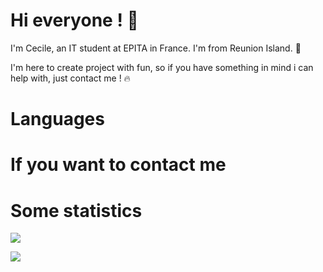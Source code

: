 # Hi everyone ! 👋

I'm Cecile, an IT student at EPITA in France.
I'm from Reunion Island. 🌋

I'm here to create project with fun, so if you have something in mind i can help with, just contact me ! 🔥

# Languages


<!--
**cesourcile/cesourcile** is a ✨ _special_ ✨ repository because its `README.md` (this file) appears on your GitHub profile.

Here are some ideas to get you started:

- 🔭 I’m currently working on ...
- 🌱 I’m currently learning ...
- 👯 I’m looking to collaborate on ...
- 🤔 I’m looking for help with ...
- 💬 Ask me about ...
- 📫 How to reach me: ...
- 😄 Pronouns: ...
- ⚡ Fun fact: ...
-->

# If you want to contact me

# Some statistics 
![](https://github-readme-stats.vercel.app/api/top-langs/?username=cesourcile&theme=radical&hide_langs_below=8&count_private=true)

![](https://github-readme-stats.vercel.app/api?username=cesourcile&show_icons=true&theme=radical&count_private=true)

